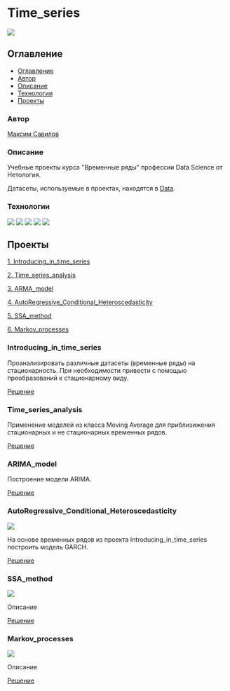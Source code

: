 # Time_series
![](https://img.shields.io/badge/Project%20status-In%20progress-green)

## Оглавление

- [Оглавление](#оглавление)
- [Автор](#авторы)
- [Описание](#описание)
- [Технологии](#технологии)
- [Проекты](#проекты)

### Автор

[Максим Савилов](https://github.com/msavilov/)

### Описание

Учебные проекты курса "Временные ряды" профессии Data Science от Нетология.

Датасеты, используемые в проектах, находятся в [Data](https://github.com/msavilov/Time_series/tree/main/Data).

### Технологии

![](https://img.shields.io/badge/-Python--3.11-blue)
![](https://img.shields.io/badge/scikit--learn-blue)
![](https://img.shields.io/badge/statsmodels-blue)
![](https://img.shields.io/badge/pandas-blue)
![](https://img.shields.io/badge/numpy-blue)


## Проекты

  [1. Introducing_in_time_series](#introducing_in_time_series)
  
  [2. Time_series_analysis](#time_series_analysis)
  
  [3. ARMA_model](#arma_model)
  
  [4. AutoRegressive_Conditional_Heteroscedasticity](#autoregressive_conditional_heteroscedasticity)
  
  [5. SSA_method](#ssa_method)
  
  [6. Markov_processes](#markov_processes)
  
### Introducing_in_time_series
  
  Проанализировать различные датасеты (временные ряды) на стационарность. При необходимости привести с помощью преобразований к стационарному виду.

  [Решение](https://github.com/msavilov/Time_series/blob/main/1_Introducing_in_time_series/introducing_in_time_series.ipynb)
  
### Time_series_analysis
  
  Применение моделей из класса Moving Average для приблизижения стационарных и не стационарных временных рядов.

  [Решение](https://github.com/msavilov/Time_series/blob/main/2_Time_series_analysis/time_series_analysis.ipynb)
  
### ARIMA_model
  
  Построение модели ARIMA.
  
  [Решение](https://github.com/msavilov/Time_series/blob/main/3_ARMA_model/arma_model.ipynb)
  
### AutoRegressive_Conditional_Heteroscedasticity
  ![](https://img.shields.io/badge/Project%20status-In%20progress-green)
  
  На основе временных рядов из проекта Introducing_in_time_series построить модель GARCH.

  [Решение](https://github.com/msavilov/Time_series/blob/main/4_AutoRegressive_Conditional_Heteroscedasticity/autoregressive_conditional_heteroscedasticity.ipynb)
  
### SSA_method
  ![](https://img.shields.io/badge/Project%20status-In%20progress-green)
  
  Описание

  [Решение](https://github.com/msavilov/Time_series/blob/main/5_SSA_method/ssa_method.ipynb)
  
### Markov_processes
  ![](https://img.shields.io/badge/Project%20status-In%20progress-green)
  
  Описание

  [Решение](https://github.com/msavilov/Time_series/blob/main/6_Markov_processes/markov_processes.ipynb)
